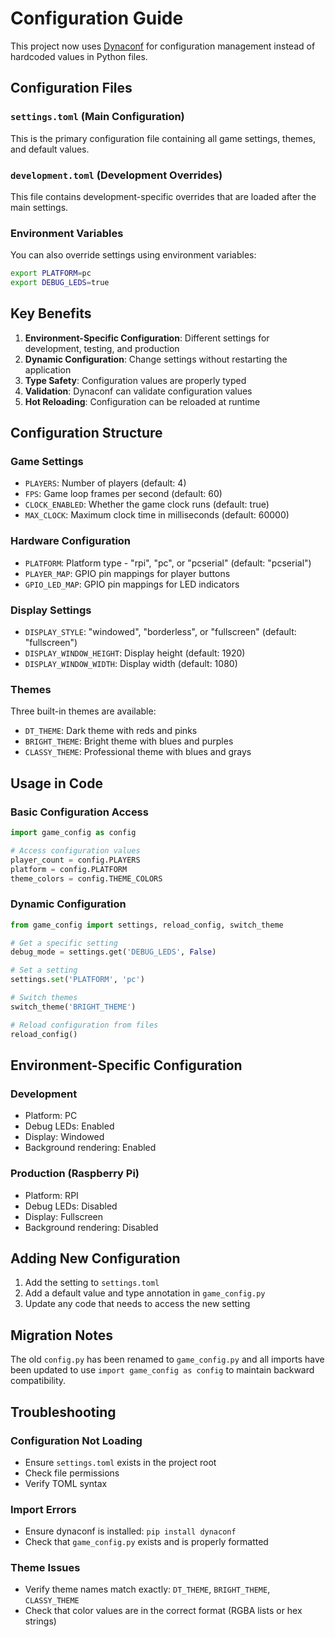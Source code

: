 # Configuration Guide

This project now uses [Dynaconf](https://www.dynaconf.com/) for configuration management instead of hardcoded values in Python files.

## Configuration Files

### `settings.toml` (Main Configuration)
This is the primary configuration file containing all game settings, themes, and default values.

### `development.toml` (Development Overrides)
This file contains development-specific overrides that are loaded after the main settings.

### Environment Variables
You can also override settings using environment variables:
```bash
export PLATFORM=pc
export DEBUG_LEDS=true
```

## Key Benefits

1. **Environment-Specific Configuration**: Different settings for development, testing, and production
2. **Dynamic Configuration**: Change settings without restarting the application
3. **Type Safety**: Configuration values are properly typed
4. **Validation**: Dynaconf can validate configuration values
5. **Hot Reloading**: Configuration can be reloaded at runtime

## Configuration Structure

### Game Settings
- `PLAYERS`: Number of players (default: 4)
- `FPS`: Game loop frames per second (default: 60)
- `CLOCK_ENABLED`: Whether the game clock runs (default: true)
- `MAX_CLOCK`: Maximum clock time in milliseconds (default: 60000)

### Hardware Configuration
- `PLATFORM`: Platform type - "rpi", "pc", or "pcserial" (default: "pcserial")
- `PLAYER_MAP`: GPIO pin mappings for player buttons
- `GPIO_LED_MAP`: GPIO pin mappings for LED indicators

### Display Settings
- `DISPLAY_STYLE`: "windowed", "borderless", or "fullscreen" (default: "fullscreen")
- `DISPLAY_WINDOW_HEIGHT`: Display height (default: 1920)
- `DISPLAY_WINDOW_WIDTH`: Display width (default: 1080)

### Themes
Three built-in themes are available:
- `DT_THEME`: Dark theme with reds and pinks
- `BRIGHT_THEME`: Bright theme with blues and purples  
- `CLASSY_THEME`: Professional theme with blues and grays

## Usage in Code

### Basic Configuration Access
```python
import game_config as config

# Access configuration values
player_count = config.PLAYERS
platform = config.PLATFORM
theme_colors = config.THEME_COLORS
```

### Dynamic Configuration
```python
from game_config import settings, reload_config, switch_theme

# Get a specific setting
debug_mode = settings.get('DEBUG_LEDS', False)

# Set a setting
settings.set('PLATFORM', 'pc')

# Switch themes
switch_theme('BRIGHT_THEME')

# Reload configuration from files
reload_config()
```

## Environment-Specific Configuration

### Development
- Platform: PC
- Debug LEDs: Enabled
- Display: Windowed
- Background rendering: Enabled

### Production (Raspberry Pi)
- Platform: RPI
- Debug LEDs: Disabled
- Display: Fullscreen
- Background rendering: Disabled

## Adding New Configuration

1. Add the setting to `settings.toml`
2. Add a default value and type annotation in `game_config.py`
3. Update any code that needs to access the new setting

## Migration Notes

The old `config.py` has been renamed to `game_config.py` and all imports have been updated to use `import game_config as config` to maintain backward compatibility.

## Troubleshooting

### Configuration Not Loading
- Ensure `settings.toml` exists in the project root
- Check file permissions
- Verify TOML syntax

### Import Errors
- Ensure dynaconf is installed: `pip install dynaconf`
- Check that `game_config.py` exists and is properly formatted

### Theme Issues
- Verify theme names match exactly: `DT_THEME`, `BRIGHT_THEME`, `CLASSY_THEME`
- Check that color values are in the correct format (RGBA lists or hex strings)

